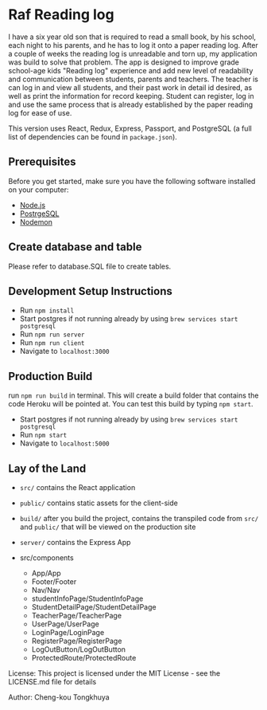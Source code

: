 # Raf Reading log
I have a six year old son that is required to read a small book, by his school, each night to his parents, and he has to log it onto a paper reading log. After a couple of weeks the reading log is unreadable and torn up,
my application was build to solve that problem.
The app is designed to improve grade school-age kids "Reading log" experience and add new level of readability and communication between students, parents and teachers.
The teacher is can log in and view all students, and their past work in detail id desired, as well as print the information for record keeping.
Student can register, log in and use the same process that is already established by the paper reading log for ease of use.



This version uses React, Redux, Express, Passport, and PostgreSQL (a full list of dependencies can be found in `package.json`).

## Prerequisites

Before you get started, make sure you have the following software installed on your computer:

- [Node.js](https://nodejs.org/en/)
- [PostrgeSQL](https://www.postgresql.org/)
- [Nodemon](https://nodemon.io/)

## Create database and table

Please refer to database.SQL file to create tables.


## Development Setup Instructions

* Run `npm install`
* Start postgres if not running already by using `brew services start postgresql`
* Run `npm run server`
* Run `npm run client`
* Navigate to `localhost:3000`



## Production Build

run `npm run build` in terminal. This will create a build folder that contains the code Heroku will be pointed at. You can test this build by typing `npm start`.
* Start postgres if not running already by using `brew services start postgresql`
* Run `npm start`
* Navigate to `localhost:5000`

## Lay of the Land

* `src/` contains the React application
* `public/` contains static assets for the client-side
* `build/` after you build the project, contains the transpiled code from `src/` and `public/` that will be viewed on the        production site
* `server/` contains the Express App

* src/components
  * App/App
  * Footer/Footer
  * Nav/Nav
  * studentInfoPage/StudentInfoPage
  * StudentDetailPage/StudentDetailPage
  * TeacherPage/TeacherPage
  * UserPage/UserPage
  * LoginPage/LoginPage
  * RegisterPage/RegisterPage
  * LogOutButton/LogOutButton
  * ProtectedRoute/ProtectedRoute

License:
This project is licensed under the MIT License - see the LICENSE.md file for details

Author:
Cheng-kou Tongkhuya
